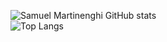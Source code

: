 ![Samuel Martinenghi GitHub stats](https://github-readme-stats.vercel.app/api?username=MartDSam&include_all_commits=true&show_icons=true&theme=dark&count_private=true)
<br>
![Top Langs](https://github-readme-stats.vercel.app/api/top-langs/?username=MartDSam&layout=compact&custom_title=Linguagens%20mais%20utilizadas&theme=dark)
